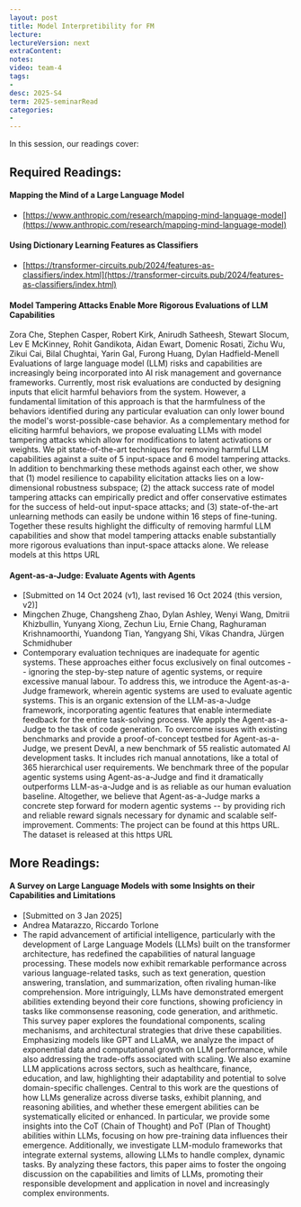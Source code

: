 ```yaml
---
layout: post
title: Model Interpretibility for FM 
lecture: 
lectureVersion: next
extraContent: 
notes: 
video: team-4
tags:
- 
desc: 2025-S4
term: 2025-seminarRead
categories:
- 
---
```



In this session, our readings cover: 

## Required Readings: 

#### Mapping the Mind of a Large Language Model
+ [https://www.anthropic.com/research/mapping-mind-language-model](https://www.anthropic.com/research/mapping-mind-language-model)
  

#### Using Dictionary Learning Features as Classifiers
+ [https://transformer-circuits.pub/2024/features-as-classifiers/index.html](https://transformer-circuits.pub/2024/features-as-classifiers/index.html)




#### Model Tampering Attacks Enable More Rigorous Evaluations of LLM Capabilities

Zora Che, Stephen Casper, Robert Kirk, Anirudh Satheesh, Stewart Slocum, Lev E McKinney, Rohit Gandikota, Aidan Ewart, Domenic Rosati, Zichu Wu, Zikui Cai, Bilal Chughtai, Yarin Gal, Furong Huang, Dylan Hadfield-Menell
Evaluations of large language model (LLM) risks and capabilities are increasingly being incorporated into AI risk management and governance frameworks. Currently, most risk evaluations are conducted by designing inputs that elicit harmful behaviors from the system. However, a fundamental limitation of this approach is that the harmfulness of the behaviors identified during any particular evaluation can only lower bound the model's worst-possible-case behavior. As a complementary method for eliciting harmful behaviors, we propose evaluating LLMs with model tampering attacks which allow for modifications to latent activations or weights. We pit state-of-the-art techniques for removing harmful LLM capabilities against a suite of 5 input-space and 6 model tampering attacks. In addition to benchmarking these methods against each other, we show that (1) model resilience to capability elicitation attacks lies on a low-dimensional robustness subspace; (2) the attack success rate of model tampering attacks can empirically predict and offer conservative estimates for the success of held-out input-space attacks; and (3) state-of-the-art unlearning methods can easily be undone within 16 steps of fine-tuning. Together these results highlight the difficulty of removing harmful LLM capabilities and show that model tampering attacks enable substantially more rigorous evaluations than input-space attacks alone. We release models at this https URL




#### Agent-as-a-Judge: Evaluate Agents with Agents
+ [Submitted on 14 Oct 2024 (v1), last revised 16 Oct 2024 (this version, v2)]
+ Mingchen Zhuge, Changsheng Zhao, Dylan Ashley, Wenyi Wang, Dmitrii Khizbullin, Yunyang Xiong, Zechun Liu, Ernie Chang, Raghuraman Krishnamoorthi, Yuandong Tian, Yangyang Shi, Vikas Chandra, Jürgen Schmidhuber
+ Contemporary evaluation techniques are inadequate for agentic systems. These approaches either focus exclusively on final outcomes -- ignoring the step-by-step nature of agentic systems, or require excessive manual labour. To address this, we introduce the Agent-as-a-Judge framework, wherein agentic systems are used to evaluate agentic systems. This is an organic extension of the LLM-as-a-Judge framework, incorporating agentic features that enable intermediate feedback for the entire task-solving process. We apply the Agent-as-a-Judge to the task of code generation. To overcome issues with existing benchmarks and provide a proof-of-concept testbed for Agent-as-a-Judge, we present DevAI, a new benchmark of 55 realistic automated AI development tasks. It includes rich manual annotations, like a total of 365 hierarchical user requirements. We benchmark three of the popular agentic systems using Agent-as-a-Judge and find it dramatically outperforms LLM-as-a-Judge and is as reliable as our human evaluation baseline. Altogether, we believe that Agent-as-a-Judge marks a concrete step forward for modern agentic systems -- by providing rich and reliable reward signals necessary for dynamic and scalable self-improvement.
Comments:	The project can be found at this https URL. The dataset is released at this https URL



## More Readings: 


#### A Survey on Large Language Models with some Insights on their Capabilities and Limitations
+ [Submitted on 3 Jan 2025]
+ Andrea Matarazzo, Riccardo Torlone
+ The rapid advancement of artificial intelligence, particularly with the development of Large Language Models (LLMs) built on the transformer architecture, has redefined the capabilities of natural language processing. These models now exhibit remarkable performance across various language-related tasks, such as text generation, question answering, translation, and summarization, often rivaling human-like comprehension. More intriguingly, LLMs have demonstrated emergent abilities extending beyond their core functions, showing proficiency in tasks like commonsense reasoning, code generation, and arithmetic. This survey paper explores the foundational components, scaling mechanisms, and architectural strategies that drive these capabilities. Emphasizing models like GPT and LLaMA, we analyze the impact of exponential data and computational growth on LLM performance, while also addressing the trade-offs associated with scaling. We also examine LLM applications across sectors, such as healthcare, finance, education, and law, highlighting their adaptability and potential to solve domain-specific challenges. Central to this work are the questions of how LLMs generalize across diverse tasks, exhibit planning, and reasoning abilities, and whether these emergent abilities can be systematically elicited or enhanced. In particular, we provide some insights into the CoT (Chain of Thought) and PoT (Plan of Thought) abilities within LLMs, focusing on how pre-training data influences their emergence. Additionally, we investigate LLM-modulo frameworks that integrate external systems, allowing LLMs to handle complex, dynamic tasks. By analyzing these factors, this paper aims to foster the ongoing discussion on the capabilities and limits of LLMs, promoting their responsible development and application in novel and increasingly complex environments.

